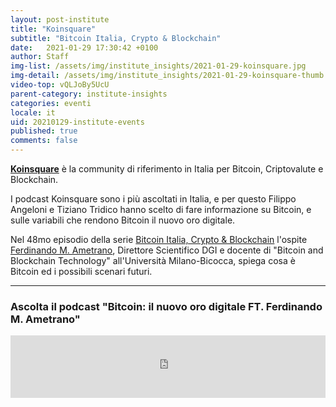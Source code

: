 ```yaml
---
layout: post-institute
title: "Koinsquare"
subtitle: "Bitcoin Italia, Crypto & Blockchain" 
date:   2021-01-29 17:30:42 +0100
author: Staff
img-list: /assets/img/institute_insights/2021-01-29-koinsquare.jpg
img-detail: /assets/img/institute_insights/2021-01-29-koinsquare-thumb.jpg
video-top: vQLJoBy5UcU
parent-category: institute-insights
categories: eventi
locale: it
uid: 20210129-institute-events
published: true
comments: false
---
```


[**Koinsquare**](https://koinsquare.com/) è la community di riferimento in Italia per Bitcoin, Criptovalute e Blockchain.

I podcast Koinsquare sono i più ascoltati in Italia, e per questo Filippo Angeloni e Tiziano Tridico hanno scelto di fare informazione su Bitcoin, e sulle variabili che rendono Bitcoin il nuovo oro digitale.

Nel 48mo episodio della serie [Bitcoin Italia, Crypto & Blockchain](https://www.listennotes.com/podcasts/bitcoin-italia-crypto-blockchain-koinsquare-UmoMEShy_Vp/) l'ospite [Ferdinando M. Ametrano](http://ametrano.net/), Direttore Scientifico DGI e docente di "Bitcoin and Blockchain Technology" all'Università Milano-Bicocca, spiega cosa è Bitcoin ed i possibili scenari futuri.

---

### Ascolta il podcast "Bitcoin: il nuovo oro digitale FT. Ferdinando M. Ametrano"

<iframe 
    src="https://www.listennotes.com/embedded/e/24917f2f65244739aa7950c53d21a0a6/" 
    height="100px" width="100%" style="width: 1px; min-width: 100%;" frameborder="0" scrolling="no" loading="lazy">
</iframe>
